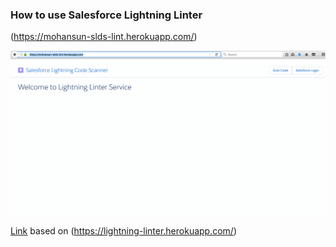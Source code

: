 ### How to use Salesforce Lightning Linter 

(https://mohansun-slds-lint.herokuapp.com/)

![Demo](./demo/SFDC-LX-Linter-2.gif)

[Link](https://mohansun-slds-lint.herokuapp.com/) based on (https://lightning-linter.herokuapp.com/)
